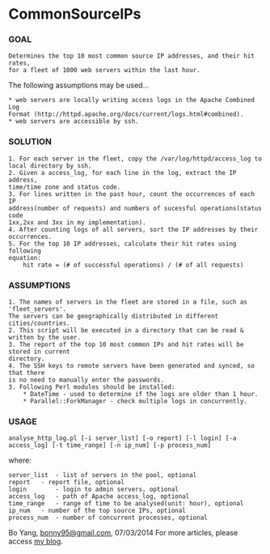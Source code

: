 CommonSourceIPs
===============

### GOAL

 	Determines the top 10 most common source IP addresses, and their hit rates, 
 	for a fleet of 1000 web servers within the last hour.

 The following assumptions may be used...

 	* web servers are locally writing access logs in the Apache Combined Log 
 	Format (http://httpd.apache.org/docs/current/logs.html#combined).
 	* web servers are accessible by ssh.

### SOLUTION

	1. For each server in the fleet, copy the /var/log/httpd/access_log to
	local directory by ssh.
	2. Given a access_log, for each line in the log, extract the IP address, 
	time/time zone and status code. 
	3. For lines written in the past hour, count the occurrences of each IP 
	address(number of requests) and numbers of sucessful operations(status code
	1xx,2xx and 3xx in my implementation).
	4. After counting logs of all servers, sort the IP addresses by their occurrences.
	5. For the top 10 IP addresses, calculate their hit rates using following
	equation:
		hit rate = (# of successful operations) / (# of all requests)

### ASSUMPTIONS

 	1. The names of servers in the fleet are stored in a file, such as 'fleet_servers'. 
 	The servers can be geographically distributed in different cities/countries.
 	2. This script will be executed in a directory that can be read & written by the user. 
 	3. The report of the top 10 most common IPs and hit rates will be stored in current 
 	directory.
 	4. The SSH keys to remote servers have been generated and synced, so that there 
 	is no need to manually enter the passwords. 
 	3. Following Perl modules should be installed:
 		* DateTime - used to determine if the logs are older than 1 hour.
 		* Parallel::ForkManager - check multiple logs in concurrently.

### USAGE
  `analyse_http_log.pl [-i server_list] [-o report] [-l login] [-a access_log] [-t time_range] [-n ip_num] [-p process_num]`

  where:

 	server_list	 - list of servers in the pool, optional
  	report	 - report file, optional 
  	login		 - login to admin servers, optional
  	access_log	 - path of Apache access_log, optional
  	time_range	 - range of time to be analysed(unit: hour), optional
  	ip_num	 - number of the top source IPs, optional
  	process_num	 - number of concurrent processes, optional

 
 Bo Yang, bonny95@gmail.com, 07/03/2014
 For more articles, please access [my blog](http://bo-yang.github.io).
 
